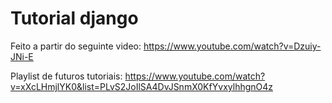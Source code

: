 # Tutorial django

Feito a partir do seguinte video: https://www.youtube.com/watch?v=Dzuiy-JNi-E

Playlist de futuros tutoriais: https://www.youtube.com/watch?v=xXcLHmjlYK0&list=PLvS2JoIlSA4DvJSnmX0KfYvxylhhgnO4z
